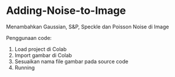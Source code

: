 # Adding-Noise-to-Image
Menambahkan Gaussian, S&amp;P, Speckle dan Poisson Noise di Image

Penggunaan code:
1. Load project di Colab
2. Import gambar di Colab
3. Sesuaikan nama file gambar pada source code
4. Running

